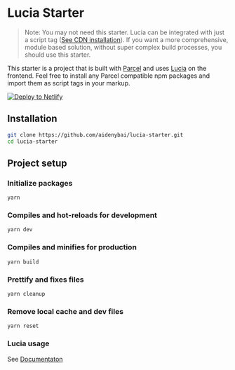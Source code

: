 # Lucia Starter

> Note: You may not need this starter. Lucia can be integrated with just a script tag ([See CDN installation](https://lucia.js.org/docs/essentials/installation/#cdn)). If you want a more comprehensive, module based solution, without super complex build processes, you should use this starter.

This starter is a project that is built with [Parcel](https://parceljs.org/) and uses [Lucia](https://lucia.js.org/) on the frontend. Feel free to install any Parcel compatible npm packages and import them as script tags in your markup.

[![Deploy to Netlify](https://www.netlify.com/img/deploy/button.svg)](https://app.netlify.com/start/deploy?repository=https://github.com/aidenybai/lucia-starter)

## Installation

```bash
git clone https://github.com/aidenybai/lucia-starter.git
cd lucia-starter
```

## Project setup

### Initialize packages

```
yarn
```

### Compiles and hot-reloads for development

```
yarn dev
```

### Compiles and minifies for production

```
yarn build
```

### Prettify and fixes files

```
yarn cleanup
```

### Remove local cache and dev files

```
yarn reset
```

### Lucia usage

See [Documentaton](https://lucia.js.org/docs/essentials/introduction)
